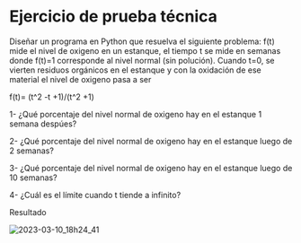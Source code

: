 # Ejercicio de prueba técnica

Diseñar un programa en Python que resuelva el siguiente problema: 
f(t) mide el nivel de oxigeno en un estanque, el tiempo t se mide en semanas donde f(t)=1 corresponde al nivel normal (sin polución).
Cuando t=0, se vierten residuos orgánicos en el estanque y con la oxidación de ese material el nivel de oxigeno pasa a ser

f(t)= (t^2 -t +1)/(t^2 +1)

1- ¿Qué porcentaje del nivel normal de oxigeno hay en el estanque 1 semana despúes?

2- ¿Qué porcentaje del nivel normal de oxigeno hay en el estanque luego de 2 semanas?

3- ¿Qué porcentaje del nivel normal de oxigeno hay en el estanque luego de 10 semanas?

4- ¿Cuál es el límite cuando t tiende a infinito?

Resultado

![2023-03-10_18h24_41](https://user-images.githubusercontent.com/72228855/224431406-47aebf2a-5f7e-485e-9ba2-d0858ebae665.png)

